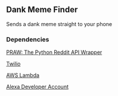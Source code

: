 ## Dank Meme Finder
Sends a dank meme straight to your phone

### Dependencies
[PRAW: The Python Reddit API Wrapper](https://praw.readthedocs.io/en/latest/)

[Twilio](https://www.twilio.com/)

[AWS Lambda](https://aws.amazon.com/lambda/)

[Alexa Developer Account](https://developer.amazon.com/edw/home.html#/)
